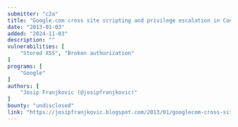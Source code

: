 ```yaml
---
submitter: "c2a"
title: "Google.com cross site scripting and privilege escalation in Consumer Surveys"
date: "2013-01-03"
added: "2024-11-03"
description: ""
vulnerabilities: [
    "Stored XSS", "Broken authorization"
]
programs: [
    "Google"
]
authors: [
    "Josip Franjkovic (@josipfranjkovic)"
]
bounty: "undisclosed"
link: "https://josipfranjkovic.blogspot.com/2013/01/googlecom-cross-site-scripting-and.html"
---
```




